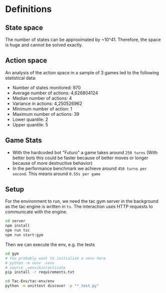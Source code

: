 # Definitions

## State space

The number of states can be approximated by ~10^41. Therefore, the space is huge and cannot be solved exactly.

## Action space

An analysis of the action space in a sample of 3 games led to the following statistical data:

- Number of states monitored: 970
- Average number of actions: 4,626804124
- Median number of actions: 4
- Variance in actions: 4,250526962
- Minimum number of action: 1
- Maximum number of actions: 39
- Lower quantile: 2
- Upper quantile: 5

## Game Stats

- With the hardcoded bot "Futuro" a game takes around `250 turns` (With better bots this could be faster because of better moves or longer because of more destructive behavior)
- In the performance benchmark we achieve around `450 turns per second`. This means around `0.55s per game`

## Setup

For the environment to run, we need the tac gym server in the background as the tac engine is written in `ts`. The interaction uses HTTP requests to communicate with the engine.

```bash
cd server
npm install
npm run tsc
npm run start:gym
```

Then we can execute the env, e.g. the tests

```bash
cd gym
# You probably want to initialize a venv here
# python -m venv .venv
# source .venv/bin/activate
pip install -r requirements.txt

cd Tac-Env/tac-env/env
python -m unittest discover -p "*_test.py"
```
